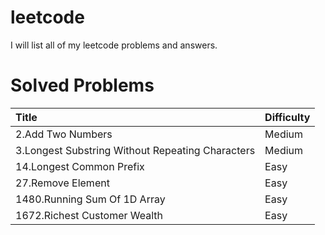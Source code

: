 # leetcode
I will list all of my leetcode problems and answers.

# Solved Problems 

| Title            | Difficulty |
|:----------------|:------------|
|2.Add Two Numbers | Medium |          
|3.Longest Substring Without Repeating Characters | Medium |                  
|14.Longest Common Prefix | Easy |
|27.Remove Element | Easy |
|1480.Running Sum Of 1D Array | Easy |
|1672.Richest Customer Wealth | Easy |
